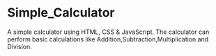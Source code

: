 # Simple_Calculator
A simple calculator using HTML, CSS &amp; JavaScript.
The calculator can perform basic calculations like Addition,Subtraction,Multiplication and Division.
